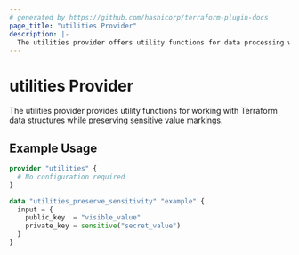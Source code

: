 ```yaml
---
# generated by https://github.com/hashicorp/terraform-plugin-docs
page_title: "utilities Provider"
description: |-
  The utilities provider offers utility functions for data processing while preserving sensitive value markings.
---
```


# utilities Provider

The utilities provider provides utility functions for working with Terraform data structures while preserving sensitive value markings.

## Example Usage

```terraform
provider "utilities" {
  # No configuration required
}

data "utilities_preserve_sensitivity" "example" {
  input = {
    public_key  = "visible_value"
    private_key = sensitive("secret_value")
  }
}